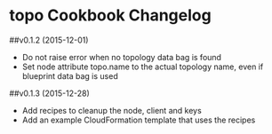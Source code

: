 # topo Cookbook Changelog

##v0.1.2 (2015-12-01)

* Do not raise error when no topology data bag is found
* Set node attribute topo.name to the actual topology name, even if blueprint data bag is used 

##v0.1.3 (2015-12-28)

* Add recipes to cleanup the node, client and keys
* Add an example CloudFormation template that uses the recipes
